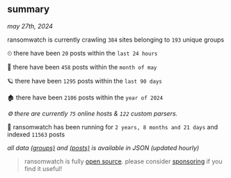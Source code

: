 
## summary
_may 27th, 2024_

ransomwatch is currently crawling `384` sites belonging to `193` unique groups

⏲ there have been `20` posts within the `last 24 hours`

🦈 there have been `458` posts within the `month of may`

🪐 there have been `1295` posts within the `last 90 days`

🏚 there have been `2106` posts within the `year of 2024`

_⚙️ there are currently `75` online hosts & `122` custom parsers._

🦕 ransomwatch has been running for `2 years, 8 months and 21 days` and indexed `11563` posts

_all data  [(groups)](http://ransomwhat.telemetry.ltd/groups) and [(posts)](http://ransomwhat.telemetry.ltd/posts) is available in JSON (updated hourly)_

> ransomwatch is fully [open source](https://github.com/joshhighet/ransomwatch#ransomwatch--). please consider [sponsoring](https://github.com/sponsors/joshhighet) if you find it useful!
